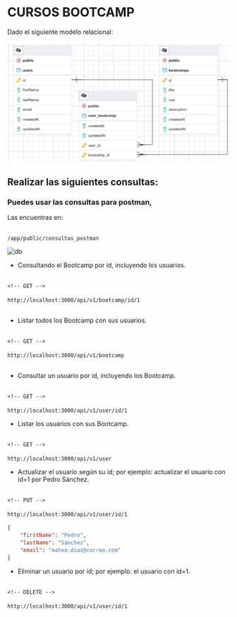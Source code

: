 # CURSOS BOOTCAMP

Dado el siguiente modelo relacional:

![db](./public/db.png)

## Realizar las siguientes consultas:

### Puedes usar las consultas para postman,

Las encuentras en:

```

/app/public/consultas_postman

```

![db](./public/consultas_postman)

- Consultando el Bootcamp por id, incluyendo los usuarios.

```http

<!-- GET -->

http://localhost:3000/api/v1/bootcamp/id/1


```

- Listar todos los Bootcamp con sus usuarios.

```http

<!-- GET -->

http://localhost:3000/api/v1/bootcamp


```

- Consultar un usuario por id, incluyendo los Bootcamp.

```http

<!-- GET -->

http://localhost:3000/api/v1/user/id/1

```

- Listar los usuarios con sus Bootcamp.

```http

<!-- GET -->

http://localhost:3000/api/v1/user

```

- Actualizar el usuario según su id; por ejemplo: actualizar el usuario con id=1 por Pedro Sánchez.

```http

<!-- PUT -->

http://localhost:3000/api/v1/user/id/1

```

```json
{
	"firstName": "Pedro",
	"lastName": "Sánchez",
	"email": "mateo.diaz@correo.com"
}
```

- Eliminar un usuario por id; por ejemplo: el usuario con id=1.

```http

<!-- DELETE -->

http://localhost:3000/api/v1/user/id/1

```
